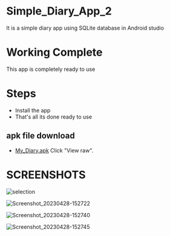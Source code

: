 # Simple_Diary_App_2
It is a simple diary app using SQLite database in Android studio 
# Working Complete

This app is completely ready to use 

# Steps
 * Install the app
 * That's all its done ready to use
 
 ## apk file download
  * [My_Diary.apk](My_Diary) Click "View raw".

# SCREENSHOTS 

![selection](https://user-images.githubusercontent.com/121479325/235120314-545679dc-f2e9-4529-9ccc-c873b7992d4c.png)

![Screenshot_20230428-152722](https://user-images.githubusercontent.com/121479325/235120303-2bc2e92d-d188-4a88-80fb-0e0402c957e0.jpg)

![Screenshot_20230428-152740](https://user-images.githubusercontent.com/121479325/235120310-1104245d-d81e-40ba-a832-57a0bb307a2d.jpg)

![Screenshot_20230428-152745](https://user-images.githubusercontent.com/121479325/235120312-9dc78e1b-5e44-4b4e-9b08-b4bb96c92fc1.jpg)
